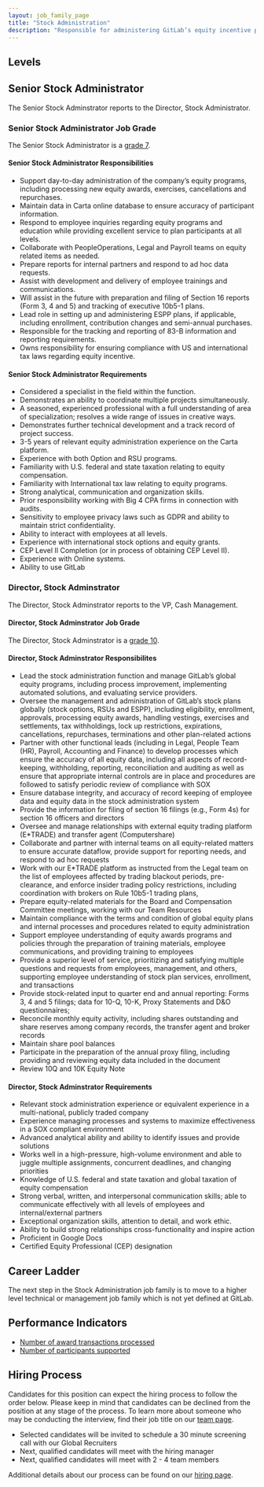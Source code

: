 ```yaml
---
layout: job_family_page
title: "Stock Administration"
description: "Responsible for administering GitLab’s equity incentive program which includes option and RSU grants to team members."
---
```


## Levels

## Senior Stock Administrator

The Senior Stock Adminstrator reports to the Director, Stock Administrator.

### Senior Stock Administrator Job Grade

The Senior Stock Administrator is a [grade 7](/handbook/total-rewards/compensation/compensation-calculator/#gitlab-job-grades).

#### Senior Stock Administrator Responsibilities

* Support day-to-day administration of the company’s equity programs, including processing new equity awards, exercises, cancellations and repurchases.
* Maintain data in Carta online database to ensure accuracy of participant information.
* Respond to employee inquiries regarding equity programs and education while providing excellent service to plan participants at all levels.
* Collaborate with PeopleOperations, Legal and Payroll teams on equity related items as needed.
* Prepare reports for internal partners and respond to ad hoc data requests.
* Assist with development and delivery of employee trainings and communications.
* Will assist in the future with preparation and filing of Section 16 reports (Form 3, 4 and 5) and tracking of executive 10b5-1 plans.
* Lead role in setting up and administering ESPP plans, if applicable, including enrollment, contribution changes and semi-annual purchases.
* Responsible for the tracking and reporting of 83-B information and reporting requirements.
* Owns responsibility for ensuring compliance with US and international tax laws regarding equity incentive.

#### Senior Stock Administrator Requirements

* Considered a specialist in the field within the function.
* Demonstrates an ability to coordinate multiple projects simultaneously.
* A seasoned, experienced professional with a full understanding of area of specialization; resolves a wide range of issues in creative ways.
* Demonstrates further technical development and a track record of project success.
* 3-5 years of relevant equity administration experience on the Carta platform.
* Experience with both Option and RSU programs.
* Familiarity with U.S. federal and state taxation relating to equity compensation.
* Familiarity with International tax law relating to equity programs.
* Strong analytical, communication and organization skills.
* Prior responsibility working with Big 4 CPA firms in connection with audits.
* Sensitivity to employee privacy laws such as GDPR and ability to maintain strict confidentiality.
* Ability to interact with employees at all levels.
* Experience with international stock options and equity grants.
* CEP Level II Completion (or in process of obtaining CEP Level II).
* Experience with Online systems.
* Ability to use GitLab

### Director, Stock Adminstrator

The Director, Stock Adminstrator reports to the VP, Cash Management.

#### Director, Stock Adminstrator Job Grade

The Director, Stock Adminstrator is a [grade 10](/handbook/total-rewards/compensation/compensation-calculator/#gitlab-job-grades).

#### Director, Stock Adminstrator Responsibilites

* Lead the stock administration function and manage GitLab’s global equity programs, including process improvement, implementing automated solutions, and evaluating service providers.
* Oversee the management and administration of GitLab’s stock plans globally (stock options, RSUs and ESPP), including eligibility, enrollment, approvals, processing equity awards, handling vestings, exercises and settlements, tax withholdings, lock up restrictions, expirations, cancellations, repurchases, terminations and other plan-related actions
* Partner with other functional leads (including in Legal, People Team (HR), Payroll, Accounting and Finance) to develop processes which ensure the accuracy of all equity data, including all aspects of record-keeping, withholding, reporting, reconciliation and auditing as well as ensure that appropriate internal controls are in place and procedures are followed to satisfy periodic review of compliance with SOX
* Ensure database integrity, and accuracy of record keeping of employee data and equity data in the stock administration system
* Provide the information for filing of section 16 filings (e.g., Form 4s) for section 16 officers and directors
* Oversee and manage relationships with external equity trading platform (E*TRADE) and transfer agent (Computershare)
* Collaborate and partner with internal teams on all equity-related matters to ensure accurate dataflow, provide support for reporting needs, and respond to ad hoc requests
* Work with our E*TRADE platform as instructed from the Legal team on the list of employees affected by trading blackout periods, pre-clearance, and enforce insider trading policy restrictions, including coordination with brokers on Rule 10b5-1 trading plans, 
* Prepare equity-related materials for the Board and Compensation Committee meetings, working with our Team Resources
* Maintain compliance with the terms and condition of global equity plans and internal processes and procedures related to equity administration
* Support employee understanding of equity awards programs and policies through the preparation of training materials, employee communications, and providing training to employees
* Provide a superior level of service, prioritizing and satisfying multiple questions and requests from employees, management, and others, supporting employee understanding of stock plan services, enrollment, and transactions
* Provide stock-related input to quarter end and annual reporting: Forms 3, 4 and 5 filings; data for 10-Q, 10-K, Proxy Statements and D&O questionnaires;
* Reconcile monthly equity activity, including shares outstanding and share reserves among company records, the transfer agent and broker records
* Maintain share pool balances
* Participate in the preparation of the annual proxy filing, including providing and reviewing equity data included in the document
* Review 10Q and 10K Equity Note

#### Director, Stock Adminstrator Requirements

* Relevant stock administration experience or equivalent experience in a multi-national, publicly traded company
* Experience managing processes and systems to maximize effectiveness in a SOX compliant environment
* Advanced analytical ability and ability to identify issues and provide solutions
* Works well in a high-pressure, high-volume environment and able to juggle multiple assignments, concurrent deadlines, and changing priorities
* Knowledge of U.S. federal and state taxation and global taxation of equity compensation
* Strong verbal, written, and interpersonal communication skills; able to communicate effectively with all levels of employees and internal/external partners
* Exceptional organization skills, attention to detail, and work ethic.
* Ability to build strong relationships cross-functionality and inspire action
* Proficient in Google Docs
* Certified Equity Professional (CEP) designation

## Career Ladder

The next step in the Stock Administration job family is to move to a higher level technical or management job family which is not yet defined at GitLab.

## Performance Indicators

* [Number of award transactions processed](/handbook/stock-options/#number-of-award-transactions-processed)
* [Number of participants supported](/handbook/stock-options/#number-of-participants-supported)

## Hiring Process

Candidates for this position can expect the hiring process to follow the order below. Please keep in mind that candidates can be declined from the position at any stage of the process. To learn more about someone who may be conducting the interview, find their job title on our [team page](/company/team/).

- Selected candidates will be invited to schedule a 30 minute screening call with our Global Recruiters
- Next, qualified candidates will meet with the hiring manager
- Next, qualified candidates will meet with 2 - 4 team members

Additional details about our process can be found on our [hiring page](/handbook/hiring/interviewing/).
